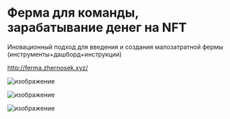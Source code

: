 
# Ферма для команды, зарабатывание денег на NFT

Иновационный подход для введения и создания малозатратной фермы (инструменты+дашборд+инструкции) 

http://ferma.zhernosek.xyz/

![изображение](https://user-images.githubusercontent.com/17593539/211881801-90746156-77c9-4429-82f1-6f949a3a8521.png)

![изображение](https://user-images.githubusercontent.com/17593539/211881965-c2209bb5-7723-44cf-a26c-f6e3417cc73f.png)

![изображение](https://user-images.githubusercontent.com/17593539/212981763-f02b551c-03b1-4872-b3ca-bd87ec1611ae.png)
